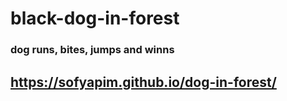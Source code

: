 # black-dog-in-forest
### dog runs, bites, jumps and winns
## https://sofyapim.github.io/dog-in-forest/
